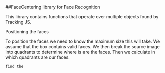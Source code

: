 ##FaceCentering library for Face Recognition

This library contains functions that operate over multiple
objects found by Tracking JS. 


Positioning the faces

To position the faces we need to know the maximum size this will take.
We assume that the box contains valid faces. We then break the source image into
quadrants to determine where is are the faces. Then we calculate in which quadrants
are our faces. 

    find the 
